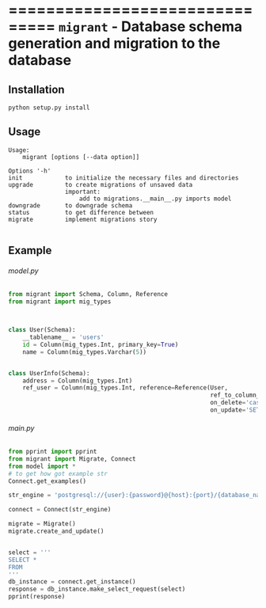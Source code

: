 ===============================
``migrant`` - Database schema generation and migration to the database
===============================

Installation
------------


`python setup.py install`

Usage
-----
```
Usage:
    migrant [options [--data option]]

Options '-h'
init            to initialize the necessary files and directories 
upgrade         to create migrations of unsaved data 
                important:
                    add to migrations.__main__.py imports model
downgrade       to downgrade schema
status          to get difference between 
migrate         implement migrations story


```

Example 
------
###### model.py
```python
from migrant import Schema, Column, Reference
from migrant import mig_types



class User(Schema):
    __tablename__ = 'users'
    id = Column(mig_types.Int, primary_key=True)
    name = Column(mig_types.Varchar(5))


class UserInfo(Schema):
    address = Column(mig_types.Int)
    ref_user = Column(mig_types.Int, reference=Reference(User,
                                                         ref_to_column_table=User.id,
                                                         on_delete='cascade',
                                                         on_update='SET NULL'))

```

###### main.py
```python
from pprint import pprint
from migrant import Migrate, Connect
from model import *
# to get how got example str
Connect.get_examples()

str_engine = 'postgresql://{user}:{password}@{host}:{port}/{database_name}'

connect = Connect(str_engine)

migrate = Migrate()
migrate.create_and_update()


select = '''
SELECT * 
FROM 
'''
db_instance = connect.get_instance()
response = db_instance.make_select_request(select)
pprint(response)
```
